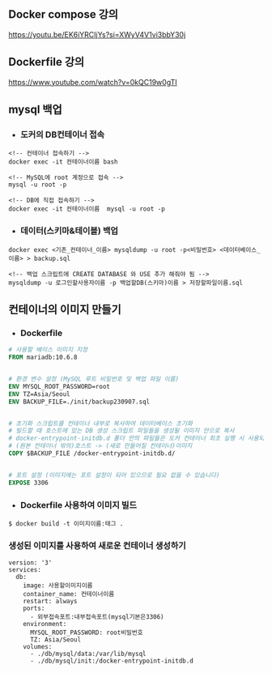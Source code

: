 ## Docker compose 강의

https://youtu.be/EK6iYRCIjYs?si=XWyV4V1vi3bbY30j

## Dockerfile 강의

https://www.youtube.com/watch?v=0kQC19w0gTI

## mysql 백업

- ### 도커의 DB컨테이너 접속

```
<!-- 컨테이너 접속하기 -->
docker exec -it 컨테이너이름 bash

<!-- MySQL에 root 계정으로 접속 -->
mysql -u root -p
```

```
<!-- DB에 직접 접속하기 -->
docker exec -it 컨테이너이름  mysql -u root -p
```

- ### 데이터(스키마&테이블) 백업

```
docker exec <기존_컨테이너_이름> mysqldump -u root -p<비밀번호> <데이터베이스_이름> > backup.sql

<!-- 백업 스크립트에 CREATE DATABASE 와 USE 추가 해줘야 됨 -->
mysqldump -u 로그인할사용자이름 -p 백업할DB(스키마)이름 > 저장할파일이름.sql
```

## 컨테이너의 이미지 만들기

- ### Dockerfile

```Dockerfile
# 사용할 베이스 이미지 지정
FROM mariadb:10.6.8


# 환경 변수 설정 (MySQL 루트 비밀번호 및 백업 파일 이름)
ENV MYSQL_ROOT_PASSWORD=root
ENV TZ=Asia/Seoul
ENV BACKUP_FILE=./init/backup230907.sql


# 초기화 스크립트를 컨테이너 내부로 복사하여 데이터베이스 초기화
# 빌드할 때 호스트에 있는 DB 생성 스크립트 파일들을 생성될 이미지 안으로 복사
# docker-entrypoint-initdb.d 폴더 안의 파일들은 도커 컨테이너 최초 실행 시 사용되기 때문
# (원본 컨테이너 밖의)호스트 -> (새로 만들어질 컨테이너)이미지
COPY $BACKUP_FILE /docker-entrypoint-initdb.d/


# 포트 설정 (이미지에는 포트 설정이 되어 있으므로 필요 없을 수 있습니다)
EXPOSE 3306
```

- ### Dockerfile 사용하여 이미지 빌드

```
$ docker build -t 이미지이름:태그 .
```

### 생성된 이미지를 사용하여 새로운 컨테이너 생성하기

```
version: '3'
services:
  db:
    image: 사용할이미지이름
    container_name: 컨테이너이름
    restart: always
    ports:
      - 외부접속포트:내부접속포트(mysql기본은3306)
    environment:
      MYSQL_ROOT_PASSWORD: root비밀번호
      TZ: Asia/Seoul
    volumes:
      - ./db/mysql/data:/var/lib/mysql
      - ./db/mysql/init:/docker-entrypoint-initdb.d
```
